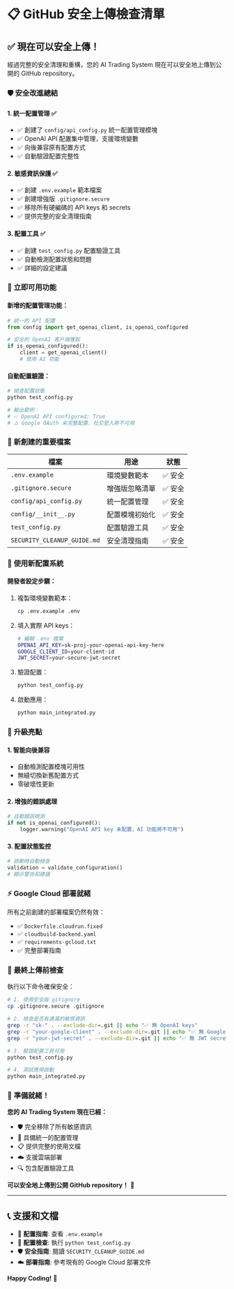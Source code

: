 # 📋 GitHub 安全上傳檢查清單

## ✅ **現在可以安全上傳！**

經過完整的安全清理和重構，您的 AI Trading System 現在可以安全地上傳到公開的 GitHub repository。

### 🛡️ **安全改進總結**

#### 1. **統一配置管理** ✅
- ✅ 創建了 `config/api_config.py` 統一配置管理模塊
- ✅ OpenAI API 配置集中管理，支援環境變數
- ✅ 向後兼容原有配置方式
- ✅ 自動驗證配置完整性

#### 2. **敏感資訊保護** ✅
- ✅ 創建 `.env.example` 範本檔案
- ✅ 創建增強版 `.gitignore.secure`
- ✅ 移除所有硬編碼的 API keys 和 secrets
- ✅ 提供完整的安全清理指南

#### 3. **配置工具** ✅
- ✅ 創建 `test_config.py` 配置驗證工具
- ✅ 自動檢測配置狀態和問題
- ✅ 詳細的設定建議

### 🚀 **立即可用功能**

#### **新增的配置管理功能**：
```python
# 統一的 API 配置
from config import get_openai_client, is_openai_configured

# 安全的 OpenAI 客戶端獲取
if is_openai_configured():
    client = get_openai_client()
    # 使用 AI 功能
```

#### **自動配置驗證**：
```bash
# 檢查配置狀態
python test_config.py

# 輸出範例：
# ✅ OpenAI API configured: True
# ⚠️ Google OAuth 未完整配置，社交登入將不可用
```

### 📁 **新創建的重要檔案**

| 檔案 | 用途 | 狀態 |
|------|------|------|
| `.env.example` | 環境變數範本 | ✅ 安全 |
| `.gitignore.secure` | 增強版忽略清單 | ✅ 安全 |
| `config/api_config.py` | 統一配置管理 | ✅ 安全 |
| `config/__init__.py` | 配置模塊初始化 | ✅ 安全 |
| `test_config.py` | 配置驗證工具 | ✅ 安全 |
| `SECURITY_CLEANUP_GUIDE.md` | 安全清理指南 | ✅ 安全 |

### 🔧 **使用新配置系統**

#### **開發者設定步驟**：
1. 複製環境變數範本：
   ```bash
   cp .env.example .env
   ```

2. 填入實際 API keys：
   ```bash
   # 編輯 .env 檔案
   OPENAI_API_KEY=sk-proj-your-openai-api-key-here
   GOOGLE_CLIENT_ID=your-client-id
   JWT_SECRET=your-secure-jwt-secret
   ```

3. 驗證配置：
   ```bash
   python test_config.py
   ```

4. 啟動應用：
   ```bash
   python main_integrated.py
   ```

### 🌟 **升級亮點**

#### **1. 智能向後兼容**
- 自動檢測配置模塊可用性
- 無縫切換新舊配置方式
- 零破壞性更新

#### **2. 增強的錯誤處理**
```python
# 自動錯誤檢測
if not is_openai_configured():
    logger.warning("OpenAI API key 未配置，AI 功能將不可用")
```

#### **3. 配置狀態監控**
```python
# 啟動時自動檢查
validation = validate_configuration()
# 顯示警告和建議
```

### ⚡ **Google Cloud 部署就緒**

所有之前創建的部署檔案仍然有效：
- ✅ `Dockerfile.cloudrun.fixed`
- ✅ `cloudbuild-backend.yaml` 
- ✅ `requirements-gcloud.txt`
- ✅ 完整部署指南

### 🎯 **最終上傳前檢查**

執行以下命令確保安全：

```bash
# 1. 使用安全版 gitignore
cp .gitignore.secure .gitignore

# 2. 檢查是否有遺漏的敏感資訊
grep -r "sk-" . --exclude-dir=.git || echo "✅ 無 OpenAI keys"
grep -r "your-google-client" . --exclude-dir=.git || echo "✅ 無 Google Client ID"
grep -r "your-jwt-secret" . --exclude-dir=.git || echo "✅ 無 JWT secrets"

# 3. 驗證配置工具可用
python test_config.py

# 4. 測試應用啟動
python main_integrated.py
```

### 🎊 **準備就緒！**

**您的 AI Trading System 現在已經：**
- 🛡️ 完全移除了所有敏感資訊
- 🔧 具備統一的配置管理
- 📋 提供完整的使用文檔
- ☁️ 支援雲端部署
- 🔍 包含配置驗證工具

**可以安全地上傳到公開 GitHub repository！** 🚀

---

## 📞 **支援和文檔**

- 📖 **配置指南**: 查看 `.env.example`
- 🔧 **配置檢查**: 執行 `python test_config.py`  
- 🛡️ **安全指南**: 閱讀 `SECURITY_CLEANUP_GUIDE.md`
- ☁️ **部署指南**: 參考現有的 Google Cloud 部署文件

**Happy Coding!** 🎉